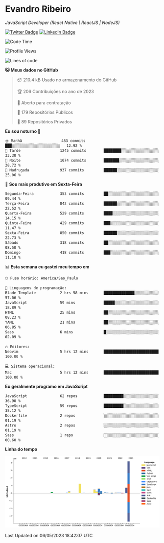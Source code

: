 # Evandro **Ribeiro**

*JavaScript Developer (React Native | ReactJS | NodeJS)*

[![Twitter Badge](https://img.shields.io/badge/-@ribeiroevandro-201B2D?style=flat-square&labelColor=201B2D&logo=twitter&logoColor=white&link=https://twitter.com/ribeiroevandro)](https://twitter.com/ribeiroevandro) 
[![Linkedin Badge](https://img.shields.io/badge/-Evandro%20Ribeiro-201B2D?style=flat-square&logo=Linkedin&logoColor=white&link=https://www.linkedin.com/in/ribeiroevandro)](https://www.linkedin.com/in/ribeiroevandro) 


<!--START_SECTION:waka-->
![Code Time](http://img.shields.io/badge/Code%20Time-3%2C199%20hrs%2028%20mins-blue)

![Profile Views](http://img.shields.io/badge/Visualizac%C3%B5es%20do%20perfil-1-blue)

![Lines of code](https://img.shields.io/badge/Desde%20o%20Hello%20World%20eu%20escrevi-8.1%20million%20linhas%20de%20c%C3%B3digo-blue)

**🐱 Meus dados no GitHub** 

> 📦 210.4 kB Usado no armazenamento do GitHub 
 > 
> 🏆 206 Contribuições no ano de 2023
 > 
> 💼 Aberto para contratação
 > 
> 📜 179 Repositórios Públicos 
 > 
> 🔑 89 Repositórios Privados 
 > 
**Eu sou noturno 🦉** 

```text
🌞 Manhã                  483 commits         ███░░░░░░░░░░░░░░░░░░░░░░   12.92 % 
🌆 Tarde                  1245 commits        ████████░░░░░░░░░░░░░░░░░   33.30 % 
🌃 Noite                  1074 commits        ███████░░░░░░░░░░░░░░░░░░   28.72 % 
🌙 Madrugada              937 commits         ██████░░░░░░░░░░░░░░░░░░░   25.06 % 
```
📅 **Sou mais produtivo em Sexta-Feira** 

```text
Segunda-Feira            353 commits         ██░░░░░░░░░░░░░░░░░░░░░░░   09.44 % 
Terça-Feira              842 commits         ██████░░░░░░░░░░░░░░░░░░░   22.52 % 
Quarta-Feira             529 commits         ████░░░░░░░░░░░░░░░░░░░░░   14.15 % 
Quinta-Feira             429 commits         ███░░░░░░░░░░░░░░░░░░░░░░   11.47 % 
Sexta-Feira              850 commits         ██████░░░░░░░░░░░░░░░░░░░   22.73 % 
Sábado                   318 commits         ██░░░░░░░░░░░░░░░░░░░░░░░   08.50 % 
Domingo                  418 commits         ███░░░░░░░░░░░░░░░░░░░░░░   11.18 % 
```


📊 **Esta semana eu gastei meu tempo em** 

```text
🕑︎ Fuso horário: America/Sao_Paulo

💬 Linguagens de programação: 
Blade Template           2 hrs 58 mins       ██████████████░░░░░░░░░░░   57.06 % 
JavaScript               59 mins             █████░░░░░░░░░░░░░░░░░░░░   18.89 % 
HTML                     25 mins             ██░░░░░░░░░░░░░░░░░░░░░░░   08.23 % 
YAML                     21 mins             ██░░░░░░░░░░░░░░░░░░░░░░░   06.85 % 
Sass                     6 mins              █░░░░░░░░░░░░░░░░░░░░░░░░   02.09 % 

🔥 Editores: 
Neovim                   5 hrs 12 mins       █████████████████████████   100.00 % 

💻 Sistema operacional: 
Mac                      5 hrs 12 mins       █████████████████████████   100.00 % 
```

**Eu geralmente programo em JavaScript** 

```text
JavaScript               62 repos            █████████░░░░░░░░░░░░░░░░   36.90 % 
TypeScript               59 repos            █████████░░░░░░░░░░░░░░░░   35.12 % 
Dockerfile               2 repos             ░░░░░░░░░░░░░░░░░░░░░░░░░   01.19 % 
Astro                    2 repos             ░░░░░░░░░░░░░░░░░░░░░░░░░   01.19 % 
Sass                     1 repo              ░░░░░░░░░░░░░░░░░░░░░░░░░   00.60 % 
```



**Linha do tempo**

![Lines of Code chart](https://raw.githubusercontent.com/ribeiroevandro/ribeiroevandro/main/assets/bar_graph.png)


 Last Updated on 06/05/2023 18:42:07 UTC
<!--END_SECTION:waka-->
